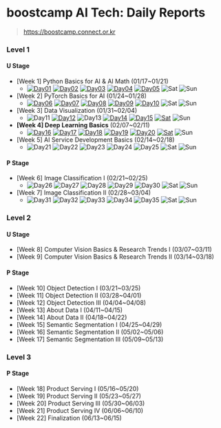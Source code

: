 # boostcamp AI Tech: Daily Reports

> https://boostcamp.connect.or.kr

### Level 1

#### U Stage

  * [Week 1] Python Basics for AI & AI Math (01/17~01/21)
    * [![Day01](https://img.shields.io/badge/Day01-red)](/level01/week01/day01.md)
      [![Day02](https://img.shields.io/badge/Day02-orange)](/level01/week01/day02.md)
      [![Day03](https://img.shields.io/badge/Day03-yellow)](/level01/week01/day03.md)
      [![Day04](https://img.shields.io/badge/Day04-green)](/level01/week01/day04.md)
      [![Day05](https://img.shields.io/badge/Day05-blue)](/level01/week01/day05.md)
      ![Sat](https://img.shields.io/badge/토요일-gray)
      ![Sun](https://img.shields.io/badge/일요일-gray)
  * [Week 2] PyTorch Basics for AI (01/24~01/28)
    * [![Day06](https://img.shields.io/badge/Day06-red)](/level01/week02/day06.md)
      [![Day07](https://img.shields.io/badge/Day07-orange)](/level01/week02/day07.md)
      [![Day08](https://img.shields.io/badge/Day08-yellow)](/level01/week02/day08.md)
      [![Day09](https://img.shields.io/badge/Day09-green)](/level01/week02/day09.md)
      [![Day10](https://img.shields.io/badge/Day10-blue)](/level01/week02/day10.md)
      ![Sat](https://img.shields.io/badge/토요일-gray)
      ![Sun](https://img.shields.io/badge/일요일-gray)
  * [Week 3] Data Visualization (01/31~02/04)
    * ![Day11](https://img.shields.io/badge/공휴일-gray)
      [![Day12](https://img.shields.io/badge/Day12-orange)](/level01/week03/day12.md)
      ![Day13](https://img.shields.io/badge/공휴일-gray)
      [![Day14](https://img.shields.io/badge/Day14-green)](/level01/week03/day14.md)
      [![Day15](https://img.shields.io/badge/Day15-blue)](/level01/week03/day15.md)
      [![Sat](https://img.shields.io/badge/토요일-darkblue)](/level01/week03/saturday.md)
      ![Sun](https://img.shields.io/badge/일요일-gray)
  * **[Week 4] Deep Learning Basics** (02/07~02/11)
    * [![Day16](https://img.shields.io/badge/Day16-red)](/level01/week04/day16.md)
      [![Day17](https://img.shields.io/badge/Day17-orange)](/level01/week04/day17.md)
      [![Day18](https://img.shields.io/badge/Day18-yellow)](/level01/week04/day18.md)
      [![Day19](https://img.shields.io/badge/Day19-green)](/level01/week04/day19.md)
      [![Day20](https://img.shields.io/badge/Day20-blue)](/level01/week04/day20.md)
      [![Sat](https://img.shields.io/badge/토요일-darkblue)](/level01/week04/saturday.md)
      ![Sun](https://img.shields.io/badge/일요일-gray)
  * [Week 5] AI Service Development Basics (02/14~02/18)
    * <!-- [![Day21](https://img.shields.io/badge/Day21-red)](/level01/week05/day21.md)
      [![Day22](https://img.shields.io/badge/Day22-orange)](/level01/week05/day22.md)
      [![Day23](https://img.shields.io/badge/Day23-yellow)](/level01/week05/day23.md)
      [![Day24](https://img.shields.io/badge/Day24-green)](/level01/week05/day24.md)
      [![Day25](https://img.shields.io/badge/Day25-blue)](/level01/week05/day25.md) -->
      ![Day21](https://img.shields.io/badge/Day21-red)
      ![Day22](https://img.shields.io/badge/Day22-orange)
      ![Day23](https://img.shields.io/badge/Day23-yellow)
      ![Day24](https://img.shields.io/badge/Day24-green)
      ![Day25](https://img.shields.io/badge/Day25-blue)
      ![Sat](https://img.shields.io/badge/토요일-gray)
      ![Sun](https://img.shields.io/badge/일요일-gray)

#### P Stage

  * [Week 6] Image Classification I (02/21~02/25)
    * <!-- [![Day26](https://img.shields.io/badge/Day26-red)](/level01/week06/day26.md)
      [![Day27](https://img.shields.io/badge/Day27-orange)](/level01/week06/day27.md)
      [![Day28](https://img.shields.io/badge/Day28-yellow)](/level01/week06/day28.md)
      [![Day29](https://img.shields.io/badge/Day29-green)](/level01/week06/day29.md)
      [![Day30](https://img.shields.io/badge/Day30-blue)](/level01/week06/day30.md) -->
      ![Day26](https://img.shields.io/badge/Day26-red)
      ![Day27](https://img.shields.io/badge/Day27-orange)
      ![Day28](https://img.shields.io/badge/Day28-yellow)
      ![Day29](https://img.shields.io/badge/Day29-green)
      ![Day30](https://img.shields.io/badge/Day30-blue)
      ![Sat](https://img.shields.io/badge/토요일-gray)
      ![Sun](https://img.shields.io/badge/일요일-gray)
  * [Week 7] Image Classification II (02/28~03/04)
    * <!-- [![Day31](https://img.shields.io/badge/Day31-red)](/level01/week07/day31.md)
      [![Day32](https://img.shields.io/badge/Day32-orange)](/level01/week07/day32.md)
      [![Day33](https://img.shields.io/badge/Day33-yellow)](/level01/week07/day33.md)
      [![Day34](https://img.shields.io/badge/Day34-green)](/level01/week07/day34.md)
      [![Day35](https://img.shields.io/badge/Day35-blue)](/level01/week07/day35.md) -->
      ![Day31](https://img.shields.io/badge/Day31-red)
      ![Day32](https://img.shields.io/badge/Day32-orange)
      ![Day33](https://img.shields.io/badge/Day33-yellow)
      ![Day34](https://img.shields.io/badge/Day34-green)
      ![Day35](https://img.shields.io/badge/Day35-blue)
      ![Sat](https://img.shields.io/badge/토요일-gray)
      ![Sun](https://img.shields.io/badge/일요일-gray)

### Level 2

#### U Stage

  * [Week 8] Computer Vision Basics & Research Trends I (03/07~03/11)
  * [Week 9] Computer Vision Basics & Research Trends II (03/14~03/18)

#### P Stage

  * [Week 10] Object Detection I (03/21~03/25)
  * [Week 11] Object Detection II (03/28~04/01)
  * [Week 12] Object Detection III (04/04~04/08)
  * [Week 13] About Data I (04/11~04/15)
  * [Week 14] About Data II (04/18~04/22)
  * [Week 15] Semantic Segmentation I (04/25~04/29)
  * [Week 16] Semantic Segmentation II (05/02~05/06)
  * [Week 17] Semantic Segmentation III (05/09~05/13)

### Level 3

#### P Stage

  * [Week 18] Product Serving I (05/16~05/20)
  * [Week 19] Product Serving II (05/23~05/27)
  * [Week 20] Product Serving III (05/30~06/03)
  * [Week 21] Product Serving IV (06/06~06/10)
  * [Week 22] Finalization (06/13~06/15)
